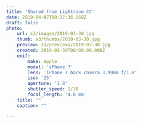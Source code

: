 ```yaml
---
title: 'Shared from Lightroom CC'
date: 2019-04-07T00:37:36.568Z
draft: false
photo:
    url: s3/images/2019-03-30.jpg
    thumb: s3/thumbs/2019-03-30.jpg
    preview: s3/previews/2019-03-30.jpg
    created: 2019-03-30T00:00:00.000Z
    exif:
        make: Apple
        model: 'iPhone 7'
        lens: 'iPhone 7 back camera 3.99mm f/1.8'
        iso: '25'
        aperture: '1.8'
        shutter_speed: 1/30
        focal_length: '4.0 mm'
    title: ""
    caption: ""

---
```

